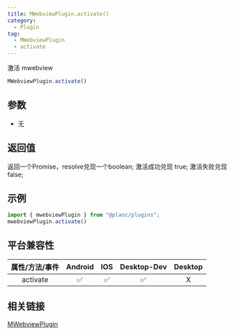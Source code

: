 ```yaml
---
title: MWebviewPlugin.activate()
category:
  - Plugin
tag:
  - MWebviewPlugin
  - activate
---
```


激活 mwebview

```js
MWebviewPlugin.activate()
```

## 参数

  - 无

## 返回值

  返回一个Promise，resolve兑现一个boolean;
  激活成功兑现 true;
  激活失败兑现 false;

## 示例
```js
import { mwebviewPlugin } from "@plaoc/plugins";
mwebviewPlugin.activate()
```

## 平台兼容性

| 属性/方法/事件 | Android | IOS | Desktop-Dev | Desktop |
|:------------:|:-------:|:---:|:-----------:|:-------:|
| activate     | ✅       | ✅  | ✅         | X       |

## 相关链接

[MWebviewPlugin](./index.md)


